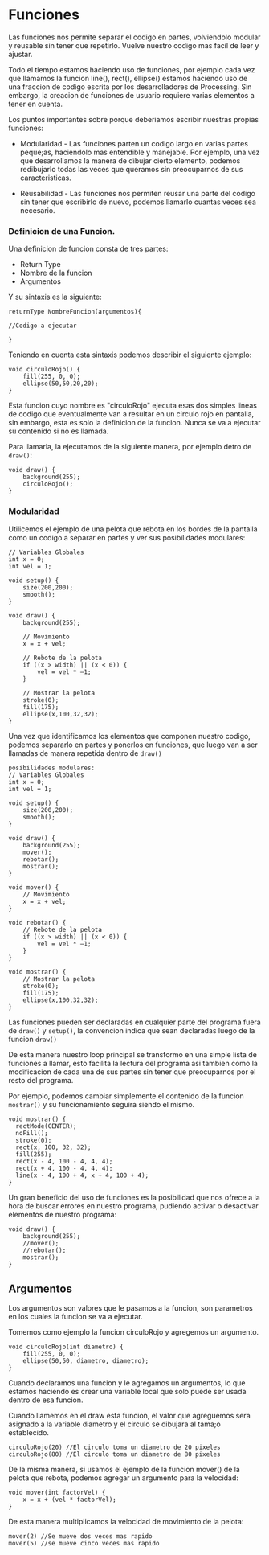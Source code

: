 # Funciones

Las funciones nos permite separar el codigo en partes, volviendolo modular y reusable sin tener que repetirlo. Vuelve nuestro codigo mas facil de leer y ajustar.

Todo el tiempo estamos haciendo uso de funciones, por ejemplo cada vez que llamamos la funcion line\(\), rect\(\), ellipse\(\)  estamos haciendo uso de una fraccion de codigo escrita por los desarrolladores de Processing. Sin embargo, la creacion de funciones de usuario requiere varias elementos a tener en cuenta.

Los puntos importantes sobre porque deberiamos escribir nuestras propias funciones:

* Modularidad - Las funciones parten un codigo largo en varias partes peque;as, haciendolo mas entendible y manejable. Por ejemplo, una vez que desarrollamos la manera de dibujar cierto elemento, podemos redibujarlo todas las veces que queramos sin preocuparnos de sus caracteristicas.

* Reusabilidad - Las funciones nos permiten reusar una parte del codigo sin tener que escribirlo de nuevo, podemos llamarlo cuantas veces sea necesario.

### Definicion de una Funcion.

Una definicion de funcion consta de tres partes:

* Return Type
* Nombre de la funcion
* Argumentos

Y su sintaxis es la siguiente:

```Processing
returnType NombreFuncion(argumentos){

//Codigo a ejecutar

}
```

Teniendo en cuenta esta sintaxis podemos describir el siguiente ejemplo:

```
void circuloRojo() {
    fill(255, 0, 0);
    ellipse(50,50,20,20);
}
```

Esta funcion cuyo nombre es "circuloRojo" ejecuta esas dos simples lineas de codigo que eventualmente van a resultar en un circulo rojo en pantalla, sin embargo, esta es solo la definicion de la funcion. Nunca se va a ejecutar su contenido si no es llamada.

Para llamarla, la ejecutamos de la siguiente manera, por ejemplo detro de `draw()`:

```
void draw() {
    background(255);
    circuloRojo();
}
```

### Modularidad

Utilicemos el ejemplo de una pelota que rebota en los bordes de la pantalla como un codigo a separar en partes y ver sus posibilidades modulares:

```
// Variables Globales
int x = 0;
int vel = 1;

void setup() {
    size(200,200);
    smooth();
}

void draw() {
    background(255);

    // Movimiento
    x = x + vel; 

    // Rebote de la pelota
    if ((x > width) || (x < 0)) {
        vel = vel * –1;
    } 

    // Mostrar la pelota
    stroke(0);
    fill(175);
    ellipse(x,100,32,32); 
}
```

Una vez que identificamos los elementos que componen nuestro codigo, podemos separarlo en partes y ponerlos en funciones, que luego van a ser llamadas de manera repetida dentro de `draw()`

```
posibilidades modulares:
// Variables Globales
int x = 0;
int vel = 1;

void setup() {
    size(200,200);
    smooth();
}

void draw() {
    background(255);
    mover();
    rebotar();
    mostrar();
}

void mover() {
    // Movimiento
    x = x + vel;
}

void rebotar() {
    // Rebote de la pelota
    if ((x > width) || (x < 0)) {
        vel = vel * –1;
    }
}

void mostrar() {
    // Mostrar la pelota
    stroke(0);
    fill(175);
    ellipse(x,100,32,32);
}
```

Las funciones pueden ser declaradas en cualquier parte del programa fuera de `draw()` y `setup()`, la convencion indica que sean declaradas luego de la funcion `draw()`

De esta manera nuestro loop principal se transformo en una simple lista de funciones a llamar, esto facilita la lectura del programa asi tambien como la modificacion de cada una de sus partes sin tener que preocuparnos por el resto del programa.

Por ejemplo, podemos cambiar simplemente el contenido de la funcion `mostrar()` y su funcionamiento seguira siendo el mismo.

```
void mostrar() {
  rectMode(CENTER);
  noFill();
  stroke(0);
  rect(x, 100, 32, 32);
  fill(255);
  rect(x - 4, 100 - 4, 4, 4);
  rect(x + 4, 100 - 4, 4, 4);
  line(x - 4, 100 + 4, x + 4, 100 + 4);
}
```

Un gran beneficio del uso de funciones es la posibilidad que nos ofrece a la hora de buscar errores en nuestro programa, pudiendo activar o desactivar elementos de nuestro programa:

```
void draw() {
    background(255);
    //mover();
    //rebotar();
    mostrar();
}
```

## Argumentos

Los argumentos son valores que le pasamos a la funcion, son parametros en los cuales la funcion se va a ejecutar.

Tomemos como ejemplo la funcion circuloRojo y agregemos un argumento.

```
void circuloRojo(int diametro) {
    fill(255, 0, 0);
    ellipse(50,50, diametro, diametro);
}
```

Cuando declaramos una funcion y le agregamos un argumentos, lo que estamos haciendo es crear una variable local que solo puede ser usada dentro de esa funcion.

Cuando llamemos en el draw esta funcion, el valor que agreguemos sera asignado a la variable diametro y el circulo se dibujara al tama;o establecido.

```
circuloRojo(20) //El circulo toma un diametro de 20 pixeles
circuloRojo(80) //El circulo toma un diametro de 80 pixeles
```

De la misma manera, si usamos el ejemplo de la funcion mover\(\) de la pelota que rebota, podemos agregar un argumento para la velocidad:

```
void mover(int factorVel) {
    x = x + (vel * factorVel);
}
```

De esta manera multiplicamos la velocidad de movimiento de la pelota:

```
mover(2) //Se mueve dos veces mas rapido
mover(5) //se mueve cinco veces mas rapido
```



